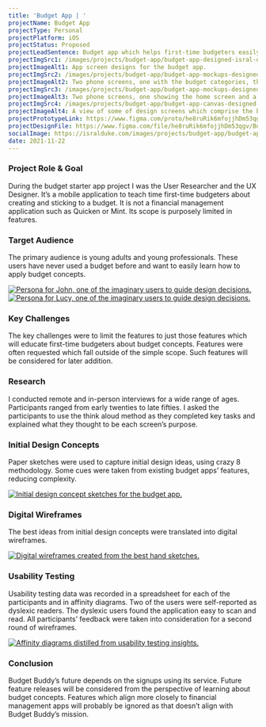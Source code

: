 ```yaml
---
title: 'Budget App | '
projectName: Budget App 
projectType: Personal
projectPlatform: iOS
projectStatus: Proposed
projectLeadSentence: Budget app which helps first-time budgeters easily learn how to think in terms of a budget.
projectImgSrc1: /images/projects/budget-app/budget-app-designed-isral-duke.jpg
projectImageAlt1: App screen designs for the budget app.
projectImgSrc2: /images/projects/budget-app/budget-app-mockups-designed-isral-duke-set-2.png
projectImageAlt2: Two phone screens, one with the budget categories, the other with budget category spend limits.
projectImgSrc3: /images/projects/budget-app/budget-app-mockups-designed-isral-duke-set-3.png
projectImageAlt3: Two phone screens, one showing the home screen and a high spend category, and the other showing a detail of a transaction.
projectImgSrc4: /images/projects/budget-app/budget-app-canvas-designed-isral-duke.jpg
projectImageAlt4: A view of some of design screens which comprise the budget app.
projectPrototypeLink: https://www.figma.com/proto/he8ruRik6mfojjhDm53qgv/Budget-Buddy?node-id=135%3A1593&scaling=scale-down&page-id=115%3A1649&starting-point-node-id=135%3A1592
projectDesignFile: https://www.figma.com/file/he8ruRik6mfojjhDm53qgv/Budget-Buddy?node-id=115%3A1649
socialImage: https://isralduke.com/images/projects/budget-app/budget-app-designed-isral-duke.jpg
date: 2021-11-22
---
```


### Project Role & Goal

During the budget starter app project I was the User Researcher and the UX Designer. It’s a mobile application to teach time first-time budgeters about creating and sticking to a budget. It is not a financial management application such as Quicken or Mint. Its scope is purposely limited in features.

### Target Audience

The primary audience is young adults and young professionals. These users have never used a budget before and want to easily learn how to apply budget concepts.

<a data-fslightbox href="/images/projects/budget-app/budget-app-personas-isral-duke-1.jpg">
    <img src="/images/projects/budget-app/budget-app-personas-isral-duke-1.jpg" alt="Persona for John, one of the imaginary users to guide design decisions.">
</a>
<a data-fslightbox href="/images/projects/budget-app/budget-app-personas-isral-duke-2.jpg">
    <img src="/images/projects/budget-app/budget-app-personas-isral-duke-2.jpg" alt="Persona for Lucy, one of the imaginary users to guide design decisions.">
</a>

### Key Challenges

The key challenges were to limit the features to just those features which will educate first-time budgeters about budget concepts. Features were often requested which fall outside of the simple scope. Such features will be considered for later addition.

### Research

I conducted remote and in-person interviews for a wide range of ages. Participants ranged from early twenties to late fifties. I asked the participants to use the think aloud method as they completed key tasks and explained what they thought to be each screen’s purpose.

### Initial Design Concepts

Paper sketches were used to capture initial design ideas, using crazy 8 methodology. Some cues were taken from existing budget apps’ features, reducing complexity.

<a data-fslightbox href="/images/projects/budget-app/budget-app-initial-concepts-designed-isral-duke.png">
    <img alt="Initial design concept sketches for the budget app." src="/images/projects/budget-app/budget-app-initial-concepts-designed-isral-duke.png">
</a>

### Digital Wireframes

The best ideas from initial design concepts were translated into digital wireframes.

<a data-fslightbox href="/images/projects/budget-app/budget-app-wireframes-designed-isral-duke.png">
    <img alt="Digital wireframes created from the best hand sketches." src="/images/projects/budget-app/budget-app-wireframes-designed-isral-duke.png">
</a>

### Usability Testing

Usability testing data was recorded in a spreadsheet for each of the participants and in affinity diagrams. Two of the users were self-reported as dyslexic readers. The dyslexic users found the application easy to scan and read. All participants’ feedback were taken into consideration for a second round of wireframes.

<a data-fslightbox href="/images/projects/art-gallery-app/art-gallery-app-usability-testing-performed-isral-duke.png">
    <img alt="Affinity diagrams distilled from usability testing insights." src="/images/projects/art-gallery-app/art-gallery-app-usability-testing-performed-isral-duke.png">
</a>

### Conclusion

Budget Buddy’s future depends on the signups using its service. Future feature releases will be considered from the perspective of learning about budget concepts. Features which align more closely to financial management apps will probably be ignored as that doesn’t align with Budget Buddy’s mission.

